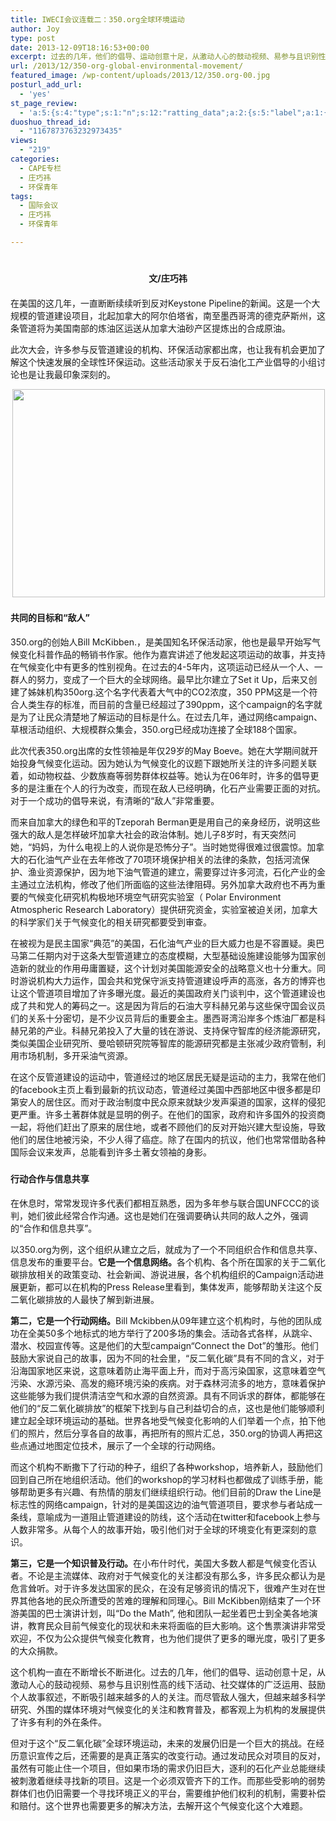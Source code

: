 ```yaml
---
title: IWECI会议连载二：350.org全球环境运动
author: Joy
type: post
date: 2013-12-09T18:16:53+00:00
excerpt: 过去的几年，他们的倡导、运动创意十足，从激动人心的鼓动视频、易参与且识别性高的线下活动、社交媒体的广泛运用、鼓励个人故事叙述，不断吸引越来越多的人的关注。越来越多科学研究、外围的媒体环境对气候变化的关注和教育普及，都客观上为机构的发展提供了许多有利的外在条件。
url: /2013/12/350-org-global-environmental-movement/
featured_image: /wp-content/uploads/2013/12/350.org-00.jpg
posturl_add_url:
  - 'yes'
st_page_review:
  - 'a:5:{s:4:"type";s:1:"n";s:12:"ratting_data";a:2:{s:5:"label";a:1:{i:0;s:0:"";}s:5:"score";a:1:{i:0;s:1:"0";}}s:7:"postion";s:2:"tl";s:5:"title";s:0:"";s:11:"score_label";s:0:"";}'
duoshuo_thread_id:
  - "1167873763232973435"
views:
  - "219"
categories:
  - CAPE专栏
  - 庄巧祎
  - 环保青年
tags:
  - 国际会议
  - 庄巧祎
  - 环保青年

---
```

<h1 align="center">
  <span style="font-size: 14px; line-height: 1.5em;">文/庄巧祎</span>
</h1>

<p align="left">
  在美国的这几年，一直断断续续听到反对Keystone Pipeline的新闻。这是一个大规模的管道建设项目，北起加拿大的阿尔伯塔省，南至墨西哥湾的德克萨斯州，这条管道将为美国南部的炼油区运送从加拿大油砂产区提炼出的合成原油。
</p>

<p align="left">
  此次大会，许多参与反管道建设的机构、环保活动家都出席，也让我有机会更加了解这个快速发展的全球性环保运动。这些活动家关于反石油化工产业倡导的小组讨论也是让我最印象深刻的。
</p>

<p align="left">
  <b> <img class="alignnone" alt="" src="http://pic.yupoo.com/chenluaihr_v/DngMvlyg/3p9RP.jpg" width="500" height="333" /></b>
</p>

<h4 align="left">
  <strong>共同的目标和“敌人”</strong>
</h4>

<p align="left">
  350.org的创始人Bill McKibben.，是美国知名环保活动家，他也是最早开始写气候变化科普作品的畅销书作家。他作为嘉宾讲述了他发起这项运动的故事，并支持在气候变化中有更多的性别视角。在过去的4-5年内，这项运动已经从一个人、一群人的努力，变成了一个巨大的全球网络。最早比尔建立了Set it Up，后来又创建了姊妹机构350org.这个名字代表着大气中的CO2浓度，350 PPM这是一个符合人类生存的标准，而目前的含量已经超过了390ppm，这个campaign的名字就是为了让民众清楚地了解运动的目标是什么。在过去几年，通过网络campaign、草根活动组织、大规模群众集会，350.org已经成功连接了全球188个国家。
</p>

<p align="left">
  此次代表350.org出席的女性领袖是年仅29岁的May Boeve。她在大学期间就开始投身气候变化运动。因为她认为气候变化的议题下跟她所关注的许多问题关联着，如动物权益、少数族裔等弱势群体权益等。她认为在06年时，许多的倡导更多的是注重在个人的行为改变，而现在敌人已经明确，化石产业需要正面的对抗。对于一个成功的倡导来说，有清晰的“敌人”非常重要。
</p>

<p align="left">
  而来自加拿大的绿色和平的Tzeporah Berman更是用自己的亲身经历，说明这些强大的敌人是怎样破坏加拿大社会的政治体制。她儿子8岁时，有天突然问她，“妈妈，为什么电视上的人说你是恐怖分子”。当时她觉得很难过很震惊。加拿大的石化油气产业在去年修改了70项环境保护相关的法律的条款，包括河流保护、渔业资源保护，因为地下油气管道的建立，需要穿过许多河流，石化产业的金主通过立法机构，修改了他们所面临的这些法律阻碍。另外加拿大政府也不再为重要的气候变化研究机构极地环境空气研究实验室（ Polar Environment Atmospheric Research Laboratory）提供研究资金，实验室被迫关闭，加拿大的科学家们关于气候变化的相关研究都要受到审查。
</p>

<p align="left">
  在被视为是民主国家“典范”的美国，石化油气产业的巨大威力也是不容置疑。奥巴马第二任期内对于这条大型管道建立的态度模糊，大型基础设施建设能够为国家创造新的就业的作用毋庸置疑，这个计划对美国能源安全的战略意义也十分重大。同时游说机构大力运作，国会共和党保守派支持管道建设呼声的高涨，各方的博弈也让这个管道项目增加了许多曝光度。最近的美国政府关门谈判中，这个管道建设也成了共和党人的筹码之一。这是因为背后的石油大亨科赫兄弟与这些保守国会议员们的关系十分密切，是不少议员背后的重要金主。墨西哥湾沿岸多个炼油厂都是科赫兄弟的产业。科赫兄弟投入了大量的钱在游说、支持保守智库的经济能源研究，类似美国企业研究所、曼哈顿研究院等智库的能源研究都是主张减少政府管制，利用市场机制，多开采油气资源。
</p>

<p align="left">
  在这个反管道建设的运动中，管道经过的地区居民无疑是运动的主力，我常在他们的facebook主页上看到最新的抗议动态，管道经过美国中西部地区中很多都是印第安人的居住区。而对于政治制度中民众原来就缺少发声渠道的国家，这样的侵犯更严重。许多土著群体就是显明的例子。在他们的国家，政府和许多国外的投资商一起，将他们赶出了原来的居住地，或者不顾他们的反对开始兴建大型设施，导致他们的居住地被污染，不少人得了癌症。除了在国内的抗议，他们也常常借助各种国际会议来发声，总能看到许多土著女领袖的身影。
</p>

<h3 align="left">
</h3>

<h4 align="left">
  <strong>行动合作与信息共享</strong>
</h4>

<p align="left">
  在休息时，常常发现许多代表们都相互熟悉，因为多年参与联合国UNFCCC的谈判，她们彼此经常合作沟通。这也是她们在强调要确认共同的敌人之外，强调的“合作和信息共享”。
</p>

<p align="left">
  以350.org为例，这个组织从建立之后，就成为了一个不同组织合作和信息共享、信息发布的重要平台。<strong>它是一个信息网络。</strong>各个机构、各个所在国家的关于二氧化碳排放相关的政策变动、社会新闻、游说进展，各个机构组织的Campaign活动进展更新，都可以在机构的Press Release里看到，集体发声，能够帮助关注这个反二氧化碳排放的人最快了解到新进展。
</p>

<p align="left">
  <strong>第二，它是一个行动网络。</strong>Bill Mckibben从09年建立这个机构时，与他的团队成功在全美50多个地标式的地方举行了200多场的集会。活动各式各样，从跳伞、潜水、校园宣传等。这是他们的大型campaign“Connect the Dot”的雏形。他们鼓励大家说自己的故事，因为不同的社会里，“反二氧化碳”具有不同的含义，对于沿海国家地区来说，这意味着防止海平面上升，而对于高污染国家，这意味着空气污染、水源污染、高发的瘾环境污染的疾病。对于森林河流多的地方，意味着保护这些能够为我们提供清洁空气和水源的自然资源。具有不同诉求的群体，都能够在他们的“反二氧化碳排放”的框架下找到与自己利益切合的点，这也是他们能够顺利建立起全球环境运动的基础。世界各地受气候变化影响的人们举着一个点，拍下他们的照片，然后分享各自的故事，再把所有的照片汇总，350.org的协调人再把这些点通过地图定位技术，展示了一个全球的行动网络。
</p>

<p align="left">
  而这个机构不断撒下了行动的种子，组织了各种workshop，培养新人，鼓励他们回到自己所在地组织活动。他们的workshop的学习材料也都做成了训练手册，能够帮助更多有兴趣、有热情的朋友们继续组织行动。他们目前的Draw the Line是标志性的网络campaign，针对的是美国这边的油气管道项目，要求参与者站成一条线，意喻成为一道阻止管道建设的防线，这个活动在twitter和facebook上参与人数非常多。从每个人的故事开始，吸引他们对于全球的环境变化有更深刻的意识。
</p>

<p align="left">
  <strong>第三，它是一个知识普及行动。</strong>在小布什时代，美国大多数人都是气候变化否认者。不论是主流媒体、政府对于气候变化的关注都没有那么多，许多民众都认为是危言耸听。对于许多发达国家的民众，在没有足够资讯的情况下，很难产生对在世界其他各地的民众所遭受的苦难的理解和同理心。Bill McKibben刚结束了一个环游美国的巴士演讲计划，叫“Do the Math”, 他和团队一起坐着巴士到全美各地演讲，教育民众目前气候变化的现状和未来将面临的巨大影响。这个售票演讲非常受欢迎，不仅为公众提供气候变化教育，也为他们提供了更多的曝光度，吸引了更多的大众捐款。
</p>

<p align="left">
  这个机构一直在不断增长不断进化。过去的几年，他们的倡导、运动创意十足，从激动人心的鼓动视频、易参与且识别性高的线下活动、社交媒体的广泛运用、鼓励个人故事叙述，不断吸引越来越多的人的关注。而尽管敌人强大，但越来越多科学研究、外围的媒体环境对气候变化的关注和教育普及，都客观上为机构的发展提供了许多有利的外在条件。
</p>

<p align="left">
  但对于这个“反二氧化碳”全球环境运动，未来的发展仍旧是一个巨大的挑战。在经历意识宣传之后，还需要的是真正落实的改变行动。通过发动民众对项目的反对，虽然有可能止住一个项目，但如果市场的需求仍旧巨大，逐利的石化产业总能继续被刺激着继续寻找新的项目。这是一个必须双管齐下的工作。而那些受影响的弱势群体们也仍旧需要一个寻找环境正义的平台，需要维护他们权利的机制，需要补偿和赔付。这个世界也需要更多的解决方法，去解开这个气候变化这个大难题。
</p>

<p align="left">